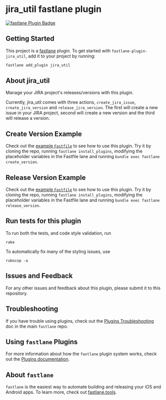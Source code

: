 # jira_util fastlane plugin

[![fastlane Plugin Badge](https://rawcdn.githack.com/fastlane/fastlane/master/fastlane/assets/plugin-badge.svg)](https://rubygems.org/gems/fastlane-plugin-jira_util)

## Getting Started

This project is a [fastlane](https://github.com/fastlane/fastlane) plugin. To get started with `fastlane-plugin-jira_util`, add it to your project by running:

```bash
fastlane add_plugin jira_util
```

## About jira_util

Manage your JIRA project's releases/versions with this plugin.

Currently, jira_util comes with three actions, `create_jira_issue`, `create_jira_version` and `release_jira_version`. The first will create a new issue in your JIRA project, second will create a new version and the third will release a version.

## Create Version Example

Check out the [example `Fastfile`](fastlane/Fastfile) to see how to use this plugin. Try it by cloning the repo, running `fastlane install_plugins`, modifying the placeholder variables in the Fastfile lane and running `bundle exec fastlane create_version`. 

## Release Version Example

Check out the [example `Fastfile`](fastlane/Fastfile) to see how to use this plugin. Try it by cloning the repo, running `fastlane install_plugins`, modifying the placeholder variables in the Fastfile lane and running `bundle exec fastlane release_version`. 

## Run tests for this plugin

To run both the tests, and code style validation, run

```
rake
```

To automatically fix many of the styling issues, use 
```
rubocop -a
```

## Issues and Feedback

For any other issues and feedback about this plugin, please submit it to this repository.

## Troubleshooting

If you have trouble using plugins, check out the [Plugins Troubleshooting](https://github.com/fastlane/fastlane/blob/master/fastlane/docs/PluginsTroubleshooting.md) doc in the main `fastlane` repo.

## Using `fastlane` Plugins

For more information about how the `fastlane` plugin system works, check out the [Plugins documentation](https://github.com/fastlane/fastlane/blob/master/fastlane/docs/Plugins.md).

## About `fastlane`

`fastlane` is the easiest way to automate building and releasing your iOS and Android apps. To learn more, check out [fastlane.tools](https://fastlane.tools).
